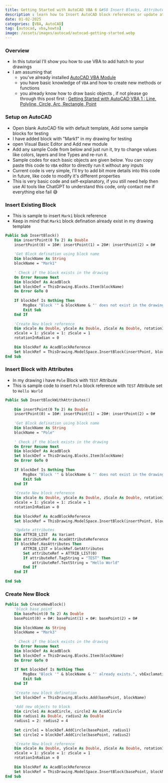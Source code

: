 ```yaml
---
title: Getting Started with AutoCAD VBA 6 &#58 Insert Blocks, Attributes, External References
description : learn how to Insert AutoCAD block references or update attributes
date: 01-02-2025
categories: [VBA, AutoCAD]
tag: [autocad, vba,howto]
image: /assets/images/autocad/autocad-getting-started.webp
---
```


### Overview
- In this tutorial I’ll show you how to use VBA to add hatch to your drawings
- I am assuming that 
  - you've already installed [AutoCAD VBA Module](https://www.autodesk.com/support/technical/article/caas/tsarticles/ts/3kxk0RyvfWTfSfAIrcmsLQ.html)
  - you have basic knowledge of `VBA` and how to create new methods or functions
  - you already know how to draw basic objects , if not please go through this post first : [Getting Started with AutoCAD VBA 1 : Line, Polyline, Circle, Arc, Rectangle, Point](/posts/autocad-vba-getting-started-1/)

### Setup on AutoCAD
- Open blank AutoCAD file with default template, Add some sample blocks for testing
- I have added block with  "Mark1" in my drawing for testing
- open Visual Basic Editor and Add new module
- Add any sample Code from below and just run it, try to change values like colors, layers and line Types and re-run it.
- Sample codes for each basic objects are given below. You can copy paste this code to `VBA` editor to directly run it without any inputs
- Current code is very simple, I'll try to add bit more details into this code in future, like code to modify it's different properties
- This is very basic code and self-explanatory, if you still need help then use AI tools like ChatGPT to understand this code, only contact me if everything else fail 😅

### Insert Existing Block
- This is sample to insert `Mark1` block reference
- Keep in mind that `Mark1` block defination already exist in my drawing template

```vb
Public Sub InsertBlock()
    Dim insertPoint(0 To 2) As Double
    insertPoint(0) = 10#: insertPoint(1) = 20#: insertPoint(2) = 0#
    
    'Get Block defination using block name
    Dim blockName As String
    blockName = "Mark1"
    
    ' Check if the block exists in the drawing
    On Error Resume Next
    Dim blockDef As AcadBlock
    Set blockDef = ThisDrawing.Blocks.Item(blockName)
    On Error GoTo 0
    
    If blockDef Is Nothing Then
        MsgBox "Block '" & blockName & "' does not exist in the drawing.", vbExclamation
        Exit Sub
    End If
    
    'Create New block reference
    Dim xScale As Double, yScale As Double, zScale As Double, rotationInRadian As Double
    xScale = 1: yScale = 1: zScale = 1
    rotationInRadian = 0
    
    Dim blockRef As AcadBlockReference
    Set blockRef = ThisDrawing.ModelSpace.InsertBlock(insertPoint, blockName, xScale, yScale, zScale, rotationInRadian)
End Sub

```

### Insert Block with Attributes
- In my drawing i have `Pole` Block with `TEST` Attribute
- This is sample code to insert `Pole` block reference with `TEST` Attribute set to `Hello World`

```vb
Public Sub InsertBlockWithAttributes()
 
    Dim insertPoint(0 To 2) As Double
    insertPoint(0) = 10#: insertPoint(1) = 20#: insertPoint(2) = 0#
    
    'Get Block defination using block name
    Dim blockName As String
    blockName = "Pole"
    
    ' Check if the block exists in the drawing
    On Error Resume Next
    Dim blockDef As AcadBlock
    Set blockDef = ThisDrawing.Blocks.Item(blockName)
    On Error GoTo 0
    
    If blockDef Is Nothing Then
        MsgBox "Block '" & blockName & "' does not exist in the drawing.", vbExclamation
        Exit Sub
    End If
    
    'Create New block reference
    Dim xScale As Double, yScale As Double, zScale As Double, rotationInRadian As Double
    xScale = 1: yScale = 1: zScale = 1
    rotationInRadian = 0
    
    Dim blockRef As AcadBlockReference
    Set blockRef = ThisDrawing.ModelSpace.InsertBlock(insertPoint, blockName, xScale, yScale, zScale, rotationInRadian)

    'Update attributes
    Dim ATTRIB_LIST  As Variant
    Dim attributeRef As AcadAttributeReference
    If blockRef.HasAttributes Then
        ATTRIB_LIST = blockRef.GetAttributes
        Set attributeRef = ATTRIB_LIST(0)
        If attributeRef.TagString = "TEST" Then
            attributeRef.TextString = "Hello World"
        End If
    End If
    
End Sub

```

### Create New Block
```vb
Public Sub CreateNewBlock()
    'block base point
    Dim basePoint(0 To 2) As Double
    basePoint(0) = 0#: basePoint(1) = 0#: basePoint(2) = 0#
    
    Dim blockName As String
    blockName = "Mark3"
    
    ' Check if the block exists in the drawing
    On Error Resume Next
    Dim blockDef As AcadBlock
    Set blockDef = ThisDrawing.Blocks.Item(blockName)
    On Error GoTo 0
    
    If Not blockDef Is Nothing Then
        MsgBox "Block '" & blockName & "' already exists.", vbExclamation
        Exit Sub
    End If
    
    'Create new block defination
    Set blockDef = ThisDrawing.Blocks.Add(basePoint, blockName)
    
    'Add new objects to block
    Dim circle1 As AcadCircle, circle2 As AcadCircle
    Dim radius1 As Double, radius2 As Double
    radius1 = 2: radius2 = 4
    
    Set circle1 = blockDef.AddCircle(basePoint, radius1)
    Set circle2 = blockDef.AddCircle(basePoint, radius2)

    'Create New block reference
    Dim xScale As Double, yScale As Double, zScale As Double, rotationInRadian As Double
    xScale = 1: yScale = 1: zScale = 1
    rotationInRadian = 0
    
    Dim blockRef As AcadBlockReference
    Set blockRef = ThisDrawing.ModelSpace.InsertBlock(basePoint, blockName, xScale, yScale, zScale, rotationInRadian)
End Sub
```






